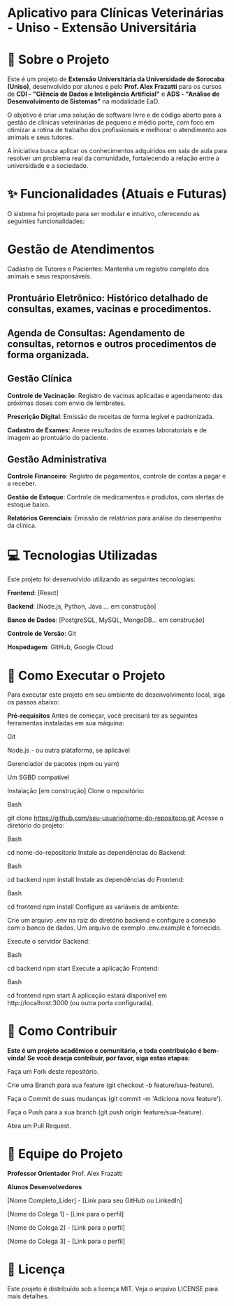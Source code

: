 # Aplicativo para Clínicas Veterinárias - Uniso - Extensão Universitária


# 📖 Sobre o Projeto
Este é um projeto de **Extensão Universitária da Universidade de Sorocaba (Uniso)**, desenvolvido por alunos e pelo **Prof. Alex Frazatti** para os cursos de **CDI - "Ciência de Dados e Inteligência Artificial"** e **ADS - "Análise de Desenvolvimento de Sistemas"** na modalidade EaD. 

O objetivo é criar uma solução de software livre e de código aberto para a gestão de clínicas veterinárias de pequeno e médio porte, com foco em otimizar a rotina de trabalho dos profissionais e melhorar o atendimento aos animais e seus tutores.

A iniciativa busca aplicar os conhecimentos adquiridos em sala de aula para resolver um problema real da comunidade, fortalecendo a relação entre a universidade e a sociedade.



# ✨ Funcionalidades (Atuais e Futuras)
O sistema foi projetado para ser modular e intuitivo, oferecendo as seguintes funcionalidades:



# Gestão de Atendimentos
Cadastro de Tutores e Pacientes: Mantenha um registro completo dos animais e seus responsáveis.

## Prontuário Eletrônico: Histórico detalhado de consultas, exames, vacinas e procedimentos.

## Agenda de Consultas: Agendamento de consultas, retornos e outros procedimentos de forma organizada.

## Gestão Clínica

**Controle de Vacinação**: Registro de vacinas aplicadas e agendamento das próximas doses com envio de lembretes.

**Prescrição Digital**: Emissão de receitas de forma legível e padronizada.

**Cadastro de Exames**: Anexe resultados de exames laboratoriais e de imagem ao prontuário do paciente.

## Gestão Administrativa
**Controle Financeiro**: Registro de pagamentos, controle de contas a pagar e a receber.

**Gestão de Estoque**: Controle de medicamentos e produtos, com alertas de estoque baixo.

**Relatórios Gerenciais**: Emissão de relatórios para análise do desempenho da clínica.

# 💻 Tecnologias Utilizadas
Este projeto foi desenvolvido utilizando as seguintes tecnologias:

**Frontend**: [React]

**Backend**: [Node.js, Python, Java.... em construção]

**Banco de Dados**: [PostgreSQL, MySQL, MongoDB... em construção]

**Controle de Versão**: Git

**Hospedagem**: GitHub, Google Cloud

# 🚀 Como Executar o Projeto
Para executar este projeto em seu ambiente de desenvolvimento local, siga os passos abaixo:

**Pré-requisitos**
Antes de começar, você precisará ter as seguintes ferramentas instaladas em sua máquina:

Git

Node.js - ou outra plataforma, se aplicável

Gerenciador de pacotes (npm ou yarn)

Um SGBD compatível


Instalação [em construção]
Clone o repositório:

Bash

git clone https://github.com/seu-usuario/nome-do-repositorio.git
Acesse o diretório do projeto:

Bash

cd nome-do-repositorio
Instale as dependências do Backend:

Bash

cd backend
npm install
Instale as dependências do Frontend:

Bash

cd frontend
npm install
Configure as variáveis de ambiente:

Crie um arquivo .env na raiz do diretório backend e configure a conexão com o banco de dados. Um arquivo de exemplo .env.example é fornecido.

Execute o servidor Backend:

Bash

cd backend
npm start
Execute a aplicação Frontend:

Bash

cd frontend
npm start
A aplicação estará disponível em http://localhost:3000 (ou outra porta configurada).

# 🤝 Como Contribuir

**Este é um projeto acadêmico e comunitário, e toda contribuição é bem-vinda! Se você deseja contribuir, por favor, siga estas etapas:**

Faça um Fork deste repositório.

Crie uma Branch para sua feature (git checkout -b feature/sua-feature).

Faça o Commit de suas mudanças (git commit -m 'Adiciona nova feature').

Faça o Push para a sua branch (git push origin feature/sua-feature).

Abra um Pull Request.

# 👥 Equipe do Projeto

**Professor Orientador**
Prof. Alex Frazatti


**Alunos Desenvolvedores**

[Nome Completo_Lider] - [Link para seu GitHub ou LinkedIn]

[Nome do Colega 1] - [Link para o perfil]

[Nome do Colega 2] - [Link para o perfil]

[Nome do Colega 3] - [Link para o perfil]

# 📄 Licença
Este projeto é distribuído sob a licença MIT. Veja o arquivo LICENSE para mais detalhes.
